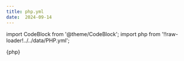 ```yaml
---
title: php.yml
date:  2024-09-14
---
```

import CodeBlock from '@theme/CodeBlock';
import php from '!!raw-loader!../../data/PHP.yml';

<CodeBlock language="yaml">{php}</CodeBlock>


